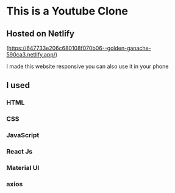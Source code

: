 # This is a Youtube Clone


## Hosted on Netlify
(https://647733e206c680108f070b06--golden-ganache-590ca3.netlify.app/)


I made this website responsive you can also use it in your phone
## I used 
### HTML
### CSS
### JavaScript
### React Js
### Material UI
### axios
